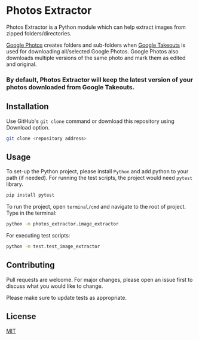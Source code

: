# Photos Extractor

Photos Extractor is a Python module which can help extract images from zipped folders/directories. 

[Google Photos](https://www.photos.google.com) creates folders and sub-folders when [Google Takeouts](https://takeout.google.com) is used for downloading all/selected Google Photos.
Google Photos also downloads multiple versions of the same photo and mark them as edited and original.


### By default, Photos Extractor will keep the latest version of your photos downloaded from Google Takeouts.

## Installation

Use GitHub's `git clone` command or download this repository using Download option.

```bash
git clone <repository address>
```

## Usage
To set-up the Python project, please install `Python` and add python to your path (if needed).
For running the test scripts, the project would need `pytest` library.
```bash
pip install pytest
```
To run the project, open `terminal/cmd` and navigate to the root of project. Type in the terminal:
```bash
python -m photos_extractor.image_extractor
```

For executing test scripts:
```bash
python -m test.test_image_extractor
```

## Contributing
Pull requests are welcome. For major changes, please open an issue first to discuss what you would like to change.

Please make sure to update tests as appropriate.

## License
[MIT](https://choosealicense.com/licenses/mit/)